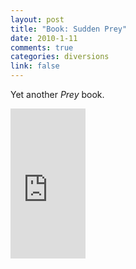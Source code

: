 ```yaml
--- 
layout: post
title: "Book: Sudden Prey"
date: 2010-1-11
comments: true
categories: diversions
link: false
---
```

Yet another <em>Prey</em> book.

<iframe src="http://rcm.amazon.com/e/cm?lt1=_blank&bc1=000000&IS2=1&bg1=FFFFFF&fc1=000000&lc1=0000FF&t=zanshinnet&o=1&p=8&l=as1&m=amazon&f=ifr&md=10FE9736YVPPT7A0FBG2&asins=0425157539" style="width:120px;height:240px;" scrolling="no" marginwidth="0" marginheight="0" frameborder="0"></iframe>
